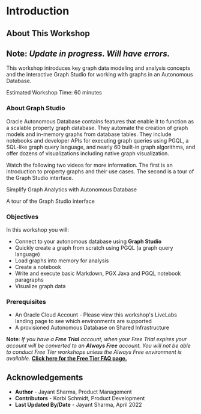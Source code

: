 # Introduction

## About This Workshop

## Note: *Update in progress. Will have errors.*

This workshop introduces key graph data modeling and analysis concepts and the interactive Graph Studio for working with graphs in an Autonomous Database.

Estimated Workshop Time: 60 minutes

### About Graph Studio
Oracle Autonomous Database contains features that enable it to function as a scalable property graph database. They automate the creation of graph models and in-memory graphs from database tables. They  include notebooks and developer APIs for executing graph queries using PGQL, a SQL-like graph query language, and nearly 60 built-in graph algorithms, and offer dozens of visualizations including native graph visualization.

Watch the following two videos for more information. The first is an introduction to property graphs and their use cases. The second is a tour of the Graph Studio interface. 

[](youtube:v55hU30Mb0s)   Simplify Graph Analytics with Autonomous Database   

[](youtube:URdchKSsy3E)   A tour of the Graph Studio interface

### Objectives

In this workshop you will:
* Connect to your autonomous database using **Graph Studio**
* Quickly create a graph from scratch using PGQL (a graph query language)
* Load graphs into memory for analysis
* Create a notebook
* Write and execute basic Markdown, PGX Java and PGQL notebook paragraphs
* Visualize graph data
 
### Prerequisites
* An Oracle Cloud Account - Please view this workshop's LiveLabs landing page to see which environments are supported
* A provisioned Autonomous Database on Shared Infrastructure

**Note**: *If you have a **Free Trial** account, when your Free Trial expires your account will be converted to an **Always Free** account. You will not be able to conduct Free Tier workshops unless the Always Free environment is available.* **[Click here for the Free Tier FAQ page.](https://www.oracle.com/cloud/free/faq.html)** 

## Acknowledgements
* **Author** - Jayant Sharma, Product Management 
* **Contributors** -  Korbi Schmidt, Product Development
* **Last Updated By/Date** - Jayant Sharma, April 2022


